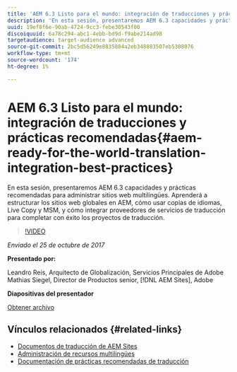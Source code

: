 ```yaml
---
title: 'AEM 6.3 Listo para el mundo: integración de traducciones y prácticas recomendadas'
description: 'En esta sesión, presentaremos AEM 6.3 capacidades y prácticas recomendadas para administrar sitios web multilingües. Aprenderá a estructurar los sitios web globales en AEM, cómo usar copias de idiomas, Live Copy y MSM, y cómo integrar proveedores de servicios de traducción para completar con éxito los proyectos de traducción. '
uuid: 19ef8f6e-90ab-4724-9cc3-febe30543f00
discoiquuid: 6a78c294-abc1-4ebb-bd9d-f9abe214ad98
targetaudience: target-audience advanced
source-git-commit: 2bc5d56249e8835884a2eb348083507eb5308076
workflow-type: tm+mt
source-wordcount: '174'
ht-degree: 1%

---
```



# AEM 6.3 Listo para el mundo: integración de traducciones y prácticas recomendadas{#aem-ready-for-the-world-translation-integration-best-practices}

En esta sesión, presentaremos AEM 6.3 capacidades y prácticas recomendadas para administrar sitios web multilingües. Aprenderá a estructurar los sitios web globales en AEM, cómo usar copias de idiomas, Live Copy y MSM, y cómo integrar proveedores de servicios de traducción para completar con éxito los proyectos de traducción.

>[!VIDEO](https://video.tv.adobe.com/v/21532/?quality=9)

*Enviado el 25 de octubre de 2017*

**Presentado por:**

Leandro Reis, Arquitecto de Globalización, Servicios Principales de Adobe\
Mathias Siegel, Director de Productos senior, [!DNL AEM Sites], Adobe

**Diapositivas del presentador**

[Obtener archivo](assets/immerse-2017-translationpresentation-rev1.pdf)

## Vínculos relacionados {#related-links}

* [Documentos de traducción de AEM Sites](https://docs.adobe.com/docs/en/aem/6-3/administer/sites/translation.html)
* [Administración de recursos multilingües](https://docs.adobe.com/docs/en/aem/6-3/author/assets/managing-assets-touch-ui/multilingual-assets.html)
* [Documentación de prácticas recomendadas de traducción](https://docs.adobe.com/docs/en/aem/6-3/administer/sites/translation/tc-bp.html)